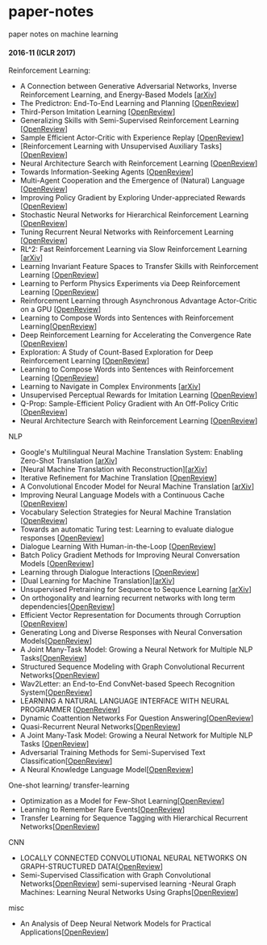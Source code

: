 # paper-notes
paper notes on machine learning


#### 2016-11 (ICLR 2017)

Reinforcement Learning:

- A Connection between Generative Adversarial Networks, Inverse Reinforcement Learning, and Energy-Based Models [[arXiv](https://arxiv.org/abs/1611.03852)]
- The Predictron: End-To-End Learning and Planning [[OpenReview](http://openreview.net/forum?id=BkJsCIcgl)]
- Third-Person Imitation Learning [[OpenReview](http://openreview.net/forum?id=B16dGcqlx)]
- Generalizing Skills with Semi-Supervised Reinforcement Learning [[OpenReview](http://openreview.net/forum?id=ryHlUtqge)]
- Sample Efficient Actor-Critic with Experience Replay [[OpenReview](http://openreview.net/forum?id=HyM25Mqel)]
- [Reinforcement Learning with Unsupervised Auxiliary Tasks][[OpenReview](http://openreview.net/forum?id=SJ6yPD5xg)]
- Neural Architecture Search with Reinforcement Learning [[OpenReview](http://openreview.net/forum?id=r1Ue8Hcxg)]
- Towards Information-Seeking Agents [[OpenReview](http://openreview.net/forum?id=SyW2QSige)]
- Multi-Agent Cooperation and the Emergence of (Natural) Language [[OpenReview](http://openreview.net/forum?id=Hk8N3Sclg)]
- Improving Policy Gradient by Exploring Under-appreciated Rewards [[OpenReview](http://openreview.net/forum?id=ryT4pvqll)]
- Stochastic Neural Networks for Hierarchical Reinforcement Learning [[OpenReview](http://openreview.net/forum?id=B1oK8aoxe)]
- Tuning Recurrent Neural Networks with Reinforcement Learning [[OpenReview](https://arxiv.org/abs/1611.02796)]
- RL^2: Fast Reinforcement Learning via Slow Reinforcement Learning [[arXiv](https://arxiv.org/abs/1611.02779)]
- Learning Invariant Feature Spaces to Transfer Skills with Reinforcement Learning [[OpenReview](http://openreview.net/forum?id=Hyq4yhile)]
- Learning to Perform Physics Experiments via Deep Reinforcement Learning [[OpenReview](http://openreview.net/forum?id=r1nTpv9eg)]
- Reinforcement Learning through Asynchronous Advantage Actor-Critic on a GPU [[OpenReview](http://openreview.net/forum?id=r1VGvBcxl)]
- Learning to Compose Words into Sentences with Reinforcement Learning[[OpenReview](http://openreview.net/forum?id=Skvgqgqxe)]
- Deep Reinforcement Learning for Accelerating the Convergence Rate [[OpenReview](http://openreview.net/forum?id=Syg_lYixe)]
- Exploration: A Study of Count-Based Exploration for Deep Reinforcement Learning [[OpenReview](http://openreview.net/forum?id=SyOvg6jxx)]
- Learning to Compose Words into Sentences with Reinforcement Learning [[OpenReview](http://openreview.net/forum?id=Skvgqgqxe)]
- Learning to Navigate in Complex Environments [[arXiv](https://arxiv.org/abs/1611.03673)]
- Unsupervised Perceptual Rewards for Imitation Learning [[OpenReview](http://openreview.net/forum?id=Bkul3t9ee)]
- Q-Prop: Sample-Efficient Policy Gradient with An Off-Policy Critic [[OpenReview](http://openreview.net/forum?id=SJ3rcZcxl)]
- Neural Architecture Search with Reinforcement Learning [[OpenReview](http://openreview.net/pdf?id=r1Ue8Hcxg)]

NLP

- Google's Multilingual Neural Machine Translation System: Enabling Zero-Shot Translation [[arXiv](https://arxiv.org/abs/1611.04558)]
- [Neural Machine Translation with Reconstruction][[arXiv](https://arxiv.org/abs/1611.01874v1)]
- Iterative Refinement for Machine Translation [[OpenReview](http://openreview.net/forum?id=r1y1aawlg)]
- A Convolutional Encoder Model for Neural Machine Translation [[arXiv](https://arxiv.org/abs/1611.02344)]
- Improving Neural Language Models with a Continuous Cache [[OpenReview](http://openreview.net/forum?id=B184E5qee)]
- Vocabulary Selection Strategies for Neural Machine Translation [[OpenReview](http://openreview.net/forum?id=Bk8N0RLxx)]
- Towards an automatic Turing test: Learning to evaluate dialogue responses [[OpenReview](http://openreview.net/forum?id=HJ5PIaseg)]
- Dialogue Learning With Human-in-the-Loop [[OpenReview](http://openreview.net/forum?id=HJgXCV9xx)]
- Batch Policy Gradient Methods for Improving Neural Conversation Models [[OpenReview](http://openreview.net/forum?id=rJfMusFll)]
- Learning through Dialogue Interactions [[OpenReview](http://openreview.net/forum?id=rkE8pVcle)]
- [Dual Learning for Machine Translation][[arXiv](https://arxiv.org/abs/1611.00179)]
- Unsupervised Pretraining for Sequence to Sequence Learning [[arXiv](https://arxiv.org/abs/1611.02683)]
- On orthogonality and learning recurrent networks with long term dependencies[[OpenReview](http://openreview.net/pdf?id=HkuVu3ige)]
- Efficient Vector Representation for Documents through Corruption
[[OpenReview](http://openreview.net/pdf?id=B1Igu2ogg)]
- Generating Long and Diverse Responses with Neural Conversation Models[[OpenReview](http://openreview.net/pdf?id=HJDdiT9gl)]
- A Joint Many-Task Model: Growing a Neural Network for Multiple NLP Tasks[[OpenReview](http://openreview.net/pdf?id=SJZAb5cel)]
- Structured Sequence Modeling with Graph Convolutional Recurrent Networks[[OpenReview](http://openreview.net/pdf?id=S19eAF9ee)]
- Wav2Letter: an End-to-End ConvNet-based Speech Recognition System[[OpenReview](http://openreview.net/pdf?id=ry2YOrcge)]
- LEARNING A NATURAL LANGUAGE INTERFACE WITH NEURAL PROGRAMMER
[[OpenReview](http://openreview.net/pdf?id=BkUDvt5gg)]
- Dynamic Coattention Networks For Question Answering[[OpenReview](http://openreview.net/pdf?id=rJeKjwvclx)]
- Quasi-Recurrent Neural Networks[[OpenReview](http://openreview.net/pdf?id=H1zJ-v5xl)]
- A Joint Many-Task Model: Growing a Neural Network for Multiple NLP Tasks [[OpenReview](http://openreview.net/forum?id=SJZAb5cel)]
- Adversarial Training Methods for Semi-Supervised Text Classification[[OpenReview](http://openreview.net/pdf?id=r1X3g2_xl)]
- A Neural Knowledge Language Model[[OpenReview](http://openreview.net/pdf?id=BJwFrvOeg)]


One-shot learning/ transfer-learning
- Optimization as a Model for Few-Shot Learning[[OpenReview](http://openreview.net/pdf?id=rJY0-Kcll)]
- Learning to Remember Rare Events[[OpenReview](http://openreview.net/pdf?id=SJTQLdqlg)]
- Transfer Learning for Sequence Tagging with Hierarchical Recurrent Networks[[OpenReview](http://openreview.net/pdf?id=ByxpMd9lx)]


CNN
- LOCALLY CONNECTED CONVOLUTIONAL NEURAL
NETWORKS ON GRAPH-STRUCTURED DATA[[OpenReview](http://openreview.net/pdf?id=BkIqod5ll)]
- Semi-Supervised Classification with Graph Convolutional Networks[[OpenReview](http://openreview.net/pdf?id=BkIqod5ll)]
semi-supervised learning
-Neural Graph Machines: Learning Neural Networks Using Graphs[[OpenReview](http://openreview.net/pdf?id=SJU4ayYgl)]


misc
- An Analysis of Deep Neural Network Models for Practical Applications[[OpenReview](http://openreview.net/pdf?id=Bygq-H9eg)]


